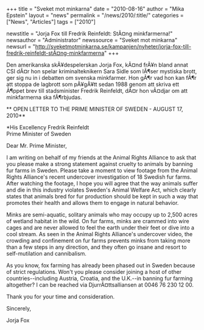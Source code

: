 +++
title = "Sveket mot minkarna"
date = "2010-08-16"
author = "Mika Epstein"
layout = "news"
permalink = "/news/2010/:title/"
categories = ["News", "Articles"]
tags = ["2010"]

newstitle = "Jorja Fox till Fredrik Reinfeldt: StÃ¤ng minkfarmerna!"
newsauthor = "Administrator"
newssource = "Sveket mot minkarna"
newsurl = "http://sveketmotminkarna.se/kampanjen/nyheter/jorja-fox-till-fredrik-reinfeldt-stÃ¤ng-minkfarmerna"
+++

Den amerikanska skÃ¥despelerskan Jorja Fox, kÃ¤nd frÃ¥n bland annat CSI dÃ¤r hon spelar kriminalteknikern Sara Sidle som lÃ¶ser mystiska brott, ger sig nu in i debatten om svenska minkfarmer. Hon gÃ¶r vad hon kan fÃ¶r att stoppa de lagbrott som pÃ¥gÃ¥tt sedan 1988 genom att skriva ett Ã¶ppet brev till stadsminister Fredrik Reinfeldt, dÃ¤r hon vÃ¤djar om att minkfarmerna ska fÃ¶rbjudas.

** OPEN LETTER TO THE PRIME MINISTER OF SWEDEN - AUGUST 17, 2010**

*His Excellency Fredrik Reinfeldt  
Prime Minister of Sweden</p> 

Dear Mr. Prime Minister,

I am writing on behalf of my friends at the Animal Rights Alliance to ask that you please make a strong statement against cruelty to animals by banning fur farms in Sweden. Please take a moment to view footage from the Animal Rights Alliance's recent undercover investigation of 18 Swedish fur farms. After watching the footage, I hope you will agree that the way animals suffer and die in this industry violates Sweden's Animal Welfare Act, which clearly states that animals bred for fur production should be kept in such a way that promotes their health and allows them to engage in natural behavior.

Minks are semi-aquatic, solitary animals who may occupy up to 2,500 acres of wetland habitat in the wild. On fur farms, minks are crammed into wire cages and are never allowed to feel the earth under their feet or dive into a cool stream. As seen in the Animal Rights Alliance's undercover video, the crowding and confinement on fur farms prevents minks from taking more than a few steps in any direction, and they often go insane and resort to self-mutilation and cannibalism.

As you know, fox farming has already been phased out in Sweden because of strict regulations. Won't you please consider joining a host of other countries--including Austria, Croatia, and the U.K.--in banning fur farming altogether? I can be reached via DjurrÃ¤ttsalliansen at 0046 76 230 12 00.

Thank you for your time and consideration.

Sincerely,

Jorja Fox</em>  
